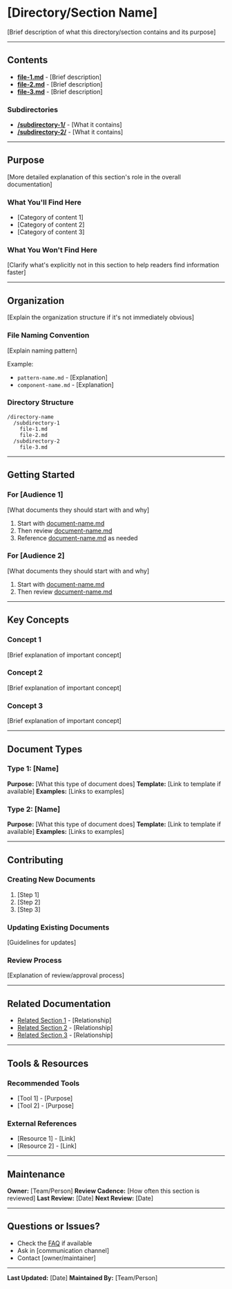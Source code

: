 # [Directory/Section Name]

[Brief description of what this directory/section contains and its purpose]

---

## Contents

- [**file-1.md**](file-1.md) - [Brief description]
- [**file-2.md**](file-2.md) - [Brief description]
- [**file-3.md**](file-3.md) - [Brief description]

### Subdirectories

- [**/subdirectory-1/**](subdirectory-1/) - [What it contains]
- [**/subdirectory-2/**](subdirectory-2/) - [What it contains]

---

## Purpose

[More detailed explanation of this section's role in the overall documentation]

### What You'll Find Here

- [Category of content 1]
- [Category of content 2]
- [Category of content 3]

### What You Won't Find Here

[Clarify what's explicitly not in this section to help readers find information faster]

---

## Organization

[Explain the organization structure if it's not immediately obvious]

### File Naming Convention

[Explain naming pattern]

Example:

- `pattern-name.md` - [Explanation]
- `component-name.md` - [Explanation]

### Directory Structure

```
/directory-name
  /subdirectory-1
    file-1.md
    file-2.md
  /subdirectory-2
    file-3.md
```

---

## Getting Started

### For [Audience 1]

[What documents they should start with and why]

1. Start with [document-name.md](document-name.md)
2. Then review [document-name.md](document-name.md)
3. Reference [document-name.md](document-name.md) as needed

### For [Audience 2]

[What documents they should start with and why]

1. Start with [document-name.md](document-name.md)
2. Then review [document-name.md](document-name.md)

---

## Key Concepts

### Concept 1

[Brief explanation of important concept]

### Concept 2

[Brief explanation of important concept]

### Concept 3

[Brief explanation of important concept]

---

## Document Types

### Type 1: [Name]

**Purpose:** [What this type of document does]
**Template:** [Link to template if available]
**Examples:** [Links to examples]

### Type 2: [Name]

**Purpose:** [What this type of document does]
**Template:** [Link to template if available]
**Examples:** [Links to examples]

---

## Contributing

### Creating New Documents

1. [Step 1]
2. [Step 2]
3. [Step 3]

### Updating Existing Documents

[Guidelines for updates]

### Review Process

[Explanation of review/approval process]

---

## Related Documentation

- [Related Section 1](../related-section-1/) - [Relationship]
- [Related Section 2](../related-section-2/) - [Relationship]
- [Related Section 3](../related-section-3/) - [Relationship]

---

## Tools & Resources

### Recommended Tools

- [Tool 1] - [Purpose]
- [Tool 2] - [Purpose]

### External References

- [Resource 1] - [Link]
- [Resource 2] - [Link]

---

## Maintenance

**Owner:** [Team/Person]
**Review Cadence:** [How often this section is reviewed]
**Last Review:** [Date]
**Next Review:** [Date]

---

## Questions or Issues?

- Check the [FAQ](faq.md) if available
- Ask in [communication channel]
- Contact [owner/maintainer]

---

**Last Updated:** [Date]
**Maintained By:** [Team/Person]
